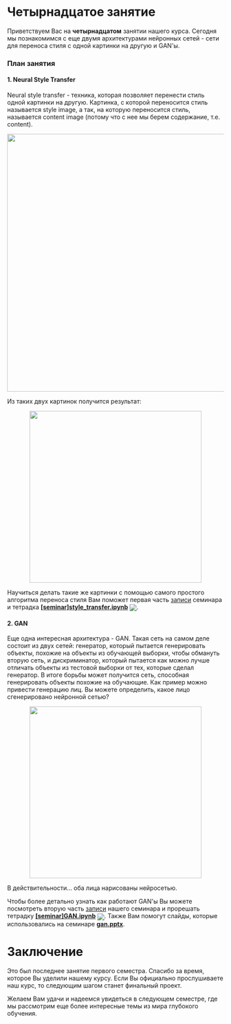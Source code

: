 
# Четырнадцатое занятие
Приветствуем Вас на **четырнадцатом** занятии нашего курса. Сегодня мы познакомимся с еще двумя архитектурами нейронных сетей - сети для  переноса стиля с одной картинки на другую и GAN'ы.

### План занятия

#### 1. Neural Style Transfer

Neural style transfer - техника, которая позволяет перенести стиль одной картинки на другую. Картинка, с которой переносится стиль называется style image, а так, на которую переносится стиль, называется content image (потому что с нее мы берем содержание, т.е. content). 

<p align="center">
<img src="https://cdn-images-1.medium.com/max/1040/0*h5YONGux0M4j1Bdf" width=600>
</p> 

Из таких двух картинок получится результат:
<p align="center">
<img src="https://cdn-images-1.medium.com/max/1040/0*qdJ0aARvEcEuJ92l" width=400>
</p> 

Научиться делать такие же картинки с помощью самого простого алгоритма переноса стиля Вам поможет первая часть [записи](https://www.youtube.com/watch?v=u2HDm7YSwoA) семинара и тетрадка  [**[seminar]style_transfer.ipynb**](./[seminar]style_transfer.ipynb) [<img src="https://colab.research.google.com/assets/colab-badge.svg" align="center">](https://colab.research.google.com/drive/1BqdDSsUkkzvxcXWzu96VaQGUb943nAV-). 

#### 2. GAN
Еще одна интересная архитектура - GAN. Такая сеть на самом деле состоит из двух сетей: генератор, который пытается генерировать объекты, похожие на объекты из обучающей выборки, чтобы обмануть вторую сеть, и дискриминатор, который пытается как можно лучше отличать объекты из тестовой выборки от тех, которые сделал генератор. В итоге борьбы может получится сеть, способная генерировать объекты похожие на обучающие. Как пример можно привести генерацию лиц. Вы можете определить, какое лицо сгенерировано нейронной сетью?

<p align="center">
<img src="https://cdn-images-1.medium.com/max/1040/0*WdnAdf4Ir0pO1TbN" width=400>
</p>  
  
В действительности... оба лица нарисованы нейросетью.

Чтобы более детально узнать как работают GAN'ы Вы можете посмотреть вторую часть [записи](https://www.youtube.com/watch?v=u2HDm7YSwoA) нашего семинара и прорешать тетрадку [**[seminar]GAN.ipynb**](./[seminar]GAN.ipynb) [<img src="https://colab.research.google.com/assets/colab-badge.svg" align="center">](https://colab.research.google.com/drive/1YPflMzL6agRm0ki_a-qnS2pPryTxvaEk). Также Вам помогут слайды, которые использовались на семинаре [**gan.pptx**](./gan.pptx).

# Заключение
Это был последнее занятие первого семестра. Спасибо за время, которое Вы уделили нашему курсу. Если Вы официально прослушиваете наш курс, то следующим шагом станет финальный проект. 

Желаем Вам удачи и надеемся увидеться в следующем семестре, где мы рассмотрим еще более интересные темы из мира глубокого обучения.
